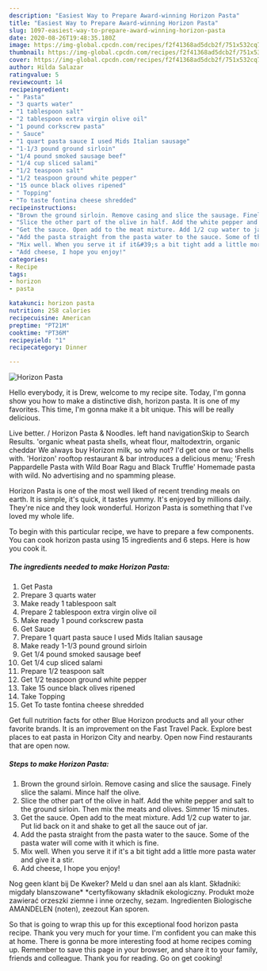 ```yaml
---
description: "Easiest Way to Prepare Award-winning Horizon Pasta"
title: "Easiest Way to Prepare Award-winning Horizon Pasta"
slug: 1097-easiest-way-to-prepare-award-winning-horizon-pasta
date: 2020-08-26T19:48:35.180Z
image: https://img-global.cpcdn.com/recipes/f2f41368ad5dcb2f/751x532cq70/horizon-pasta-recipe-main-photo.jpg
thumbnail: https://img-global.cpcdn.com/recipes/f2f41368ad5dcb2f/751x532cq70/horizon-pasta-recipe-main-photo.jpg
cover: https://img-global.cpcdn.com/recipes/f2f41368ad5dcb2f/751x532cq70/horizon-pasta-recipe-main-photo.jpg
author: Hilda Salazar
ratingvalue: 5
reviewcount: 14
recipeingredient:
- " Pasta"
- "3 quarts water"
- "1 tablespoon salt"
- "2 tablespoon extra virgin olive oil"
- "1 pound corkscrew pasta"
- " Sauce"
- "1 quart pasta sauce I used Mids Italian sausage"
- "1-1/3 pound ground sirloin"
- "1/4 pound smoked sausage beef"
- "1/4 cup sliced salami"
- "1/2 teaspoon salt"
- "1/2 teaspoon ground white pepper"
- "15 ounce black olives ripened"
- " Topping"
- "To taste fontina cheese shredded"
recipeinstructions:
- "Brown the ground sirloin. Remove casing and slice the sausage. Finely slice the salami. Mince half the olive."
- "Slice the other part of the olive in half. Add the white pepper and salt to the ground sirloin. Then mix the meats and olives. Simmer 15 minutes."
- "Get the sauce. Open add to the meat mixture. Add 1/2 cup water to jar. Put lid back on it and shake to get all the sauce out of jar."
- "Add the pasta straight from the pasta water to the sauce. Some of the pasta water will come with it which is fine."
- "Mix well. When you serve it if it&#39;s a bit tight add a little more pasta water and give it a stir."
- "Add cheese, I hope you enjoy!"
categories:
- Recipe
tags:
- horizon
- pasta

katakunci: horizon pasta 
nutrition: 258 calories
recipecuisine: American
preptime: "PT21M"
cooktime: "PT36M"
recipeyield: "1"
recipecategory: Dinner

---
```



![Horizon Pasta](https://img-global.cpcdn.com/recipes/f2f41368ad5dcb2f/751x532cq70/horizon-pasta-recipe-main-photo.jpg)

Hello everybody, it is Drew, welcome to my recipe site. Today, I'm gonna show you how to make a distinctive dish, horizon pasta. It is one of my favorites. This time, I'm gonna make it a bit unique. This will be really delicious.

Live better. / Horizon Pasta &amp; Noodles. left hand navigationSkip to Search Results. &#39;organic wheat pasta shells, wheat flour, maltodextrin, organic cheddar We always buy Horizon milk, so why not? I&#39;d get one or two shells with. &#39;Horizon&#39; rooftop restaurant &amp; bar introduces a delicious menu; &#39;Fresh Pappardelle Pasta with Wild Boar Ragu and Black Truffle&#39; Homemade pasta with wild. No advertising and no spamming please.

Horizon Pasta is one of the most well liked of recent trending meals on earth. It is simple, it's quick, it tastes yummy. It's enjoyed by millions daily. They're nice and they look wonderful. Horizon Pasta is something that I've loved my whole life.


To begin with this particular recipe, we have to prepare a few components. You can cook horizon pasta using 15 ingredients and 6 steps. Here is how you cook it.

<!--inarticleads1-->

##### The ingredients needed to make Horizon Pasta:

1. Get  Pasta
1. Prepare 3 quarts water
1. Make ready 1 tablespoon salt
1. Prepare 2 tablespoon extra virgin olive oil
1. Make ready 1 pound corkscrew pasta
1. Get  Sauce
1. Prepare 1 quart pasta sauce I used Mids Italian sausage
1. Make ready 1-1/3 pound ground sirloin
1. Get 1/4 pound smoked sausage beef
1. Get 1/4 cup sliced salami
1. Prepare 1/2 teaspoon salt
1. Get 1/2 teaspoon ground white pepper
1. Take 15 ounce black olives ripened
1. Take  Topping
1. Get To taste fontina cheese shredded


Get full nutrition facts for other Blue Horizon products and all your other favorite brands. It is an improvement on the Fast Travel Pack. Explore best places to eat pasta in Horizon City and nearby. Open now Find restaurants that are open now. 

<!--inarticleads2-->

##### Steps to make Horizon Pasta:

1. Brown the ground sirloin. Remove casing and slice the sausage. Finely slice the salami. Mince half the olive.
1. Slice the other part of the olive in half. Add the white pepper and salt to the ground sirloin. Then mix the meats and olives. Simmer 15 minutes.
1. Get the sauce. Open add to the meat mixture. Add 1/2 cup water to jar. Put lid back on it and shake to get all the sauce out of jar.
1. Add the pasta straight from the pasta water to the sauce. Some of the pasta water will come with it which is fine.
1. Mix well. When you serve it if it&#39;s a bit tight add a little more pasta water and give it a stir.
1. Add cheese, I hope you enjoy!


Nog geen klant bij De Kweker? Meld u dan snel aan als klant. Składniki: migdały blanszowane* *certyfikowany składnik ekologiczny. Produkt może zawierać orzeszki ziemne i inne orzechy, sezam. Ingredienten Biologische AMANDELEN (noten), zeezout Kan sporen. 

So that is going to wrap this up for this exceptional food horizon pasta recipe. Thank you very much for your time. I'm confident you can make this at home. There is gonna be more interesting food at home recipes coming up. Remember to save this page in your browser, and share it to your family, friends and colleague. Thank you for reading. Go on get cooking!
